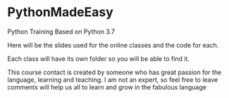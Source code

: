 # PythonMadeEasy
Python Training Based on Python 3.7


Here will be the slides used for the online classes and the code for each.

Each class will have its own folder so you will be able to find it.

This course contact is created by someone who has great passion for the language, learning and teaching.
I am not an expert, so feel free to leave comments will help us all to learn and grow in the fabulous language
